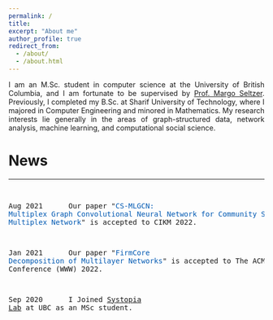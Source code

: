 ```yaml
---
permalink: /
title: 
excerpt: "About me"
author_profile: true
redirect_from: 
  - /about/
  - /about.html
---
```


<p align="justify">
I am an M.Sc. student in computer science at the University of British Columbia, and I am fortunate to be supervised by <a href="https://www.seltzer.com/margo/">Prof. Margo Seltzer</a>. Previously, I completed my B.Sc. at Sharif University of Technology, where I majored in Computer Engineering and minored in Mathematics. My research interests lie generally in the areas of graph-structured data, network analysis, machine learning, and computational social science.  
</p>
  
    
  
  
  
# News
<html>
<body>
 <hr>
 <body>
 <html>

<div class="text">
<pre>

Aug 2021 &nbsp;&nbsp;&nbsp;&nbsp; Our paper "<span style="color:#0059b3;">CS-MLGCN: Multiplex Graph Convolutional Neural Network for Community Search in Multiplex Network</span>" is accepted to CIKM 2022.  
     
Jan 2021  &nbsp;&nbsp;&nbsp;&nbsp;  Our paper "<span style="color:#0059b3;">FirmCore Decomposition of Multilayer Networks</span>" is accepted to The ACM Web Conference (WWW) 2022.  
     
Sep 2020 &nbsp;&nbsp;&nbsp;&nbsp;  I Joined <a href="https://systopia.cs.ubc.ca/">Systopia Lab</a> at UBC as an MSc student.  
 
 </pre>
 </div> 


